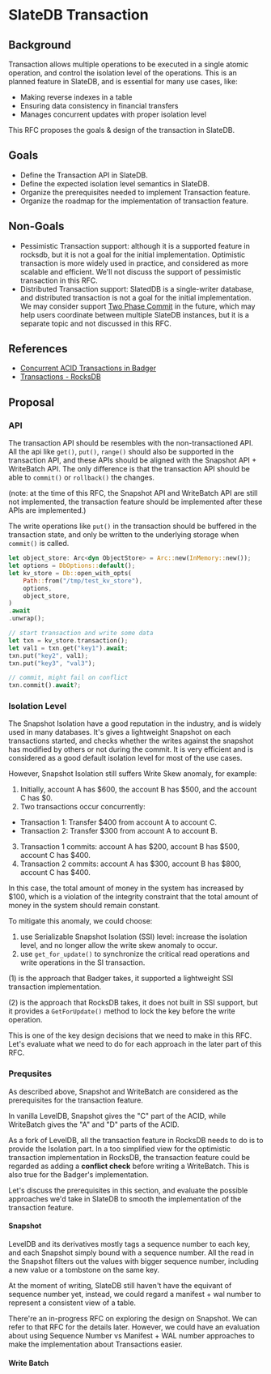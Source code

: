 # SlateDB Transaction

## Background

Transaction allows multiple operations to be executed in a single atomic operation, and control the isolation level of the operations. This is an planned feature in SlateDB, and is essential for many use cases, like:

- Making reverse indexes in a table
- Ensuring data consistency in financial transfers
- Manages concurrent updates with proper isolation level

This RFC proposes the goals & design of the transaction in SlateDB.

## Goals

- Define the Transaction API in SlateDB.
- Define the expected isolation level semantics in SlateDB.
- Organize the prerequisites needed to implement Transaction feature.
- Organize the roadmap for the implementation of transaction feature.

## Non-Goals

- Pessimistic Transaction support: although it is a supported feature in rocksdb, but it is not a goal for the initial implementation. Optimistic transaction is more widely used in practice, and considered as more scalable and efficient. We'll not discuss the support of pessimistic transaction in this RFC.
- Distributed Transaction support: SlatedDB is a single-writer database, and distributed transaction is not a goal for the initial implementation. We may consider support [Two Phase Commit](https://github.com/facebook/rocksdb/wiki/Two-Phase-Commit-Implementation) in the future, which may help users coordinate between multiple SlateDB instances, but it is a separate topic and not discussed in this RFC.

## References

- [Concurrent ACID Transactions in Badger](https://dgraph.io/blog/post/badger-txn/)
- [Transactions - RocksDB](https://github.com/facebook/rocksdb/wiki/Transactions)

## Proposal

### API

The transaction API should be resembles with the non-transactioned API. All the api like `get()`, `put()`, `range()` should also be supported in the transaction API, and these APIs should be aligned with the Snapshot API + WriteBatch API. The only difference is that the transaction API should be able to `commit()` or `rollback()` the changes.

(note: at the time of this RFC, the Snapshot API and WriteBatch API are still not implemented, the transaction feature should be implemented after these APIs are implemented.)

The write operations like `put()` in the transaction should be buffered in the transaction state, and only be written to the underlying storage when `commit()` is called.

```rust
let object_store: Arc<dyn ObjectStore> = Arc::new(InMemory::new());
let options = DbOptions::default();
let kv_store = Db::open_with_opts(
    Path::from("/tmp/test_kv_store"),
    options,
    object_store,
)
.await
.unwrap();

// start transaction and write some data
let txn = kv_store.transaction();
let val1 = txn.get("key1").await;
txn.put("key2", val1);
txn.put("key3", "val3");

// commit, might fail on conflict
txn.commit().await?;
```

### Isolation Level

The Snapshot Isolation have a good reputation in the industry, and is widely used in many databases. It's gives a lightweight Snapshot on each transactions started, and checks whether the writes against the snapshot has modified by others or not during the commit. It is very efficient and is considered as a good default isolation level for most of the use cases.

However, Snapshot Isolation still suffers Write Skew anomaly, for example:

1. Initially, account A has $600, the account B has $500, and the account C has $0.
2. Two transactions occur concurrently:
  * Transaction 1: Transfer $400 from account A to account C.
  * Transaction 2: Transfer $300 from account A to account B.
3. Transaction 1 commits: account A has $200, account B has $500, account C has $400.
4. Transaction 2 commits: account A has $300, account B has $800, account C has $400.

In this case, the total amount of money in the system has increased by $100, which is a violation of the integrity constraint that the total amount of money in the system should remain constant.

To mitigate this anomaly, we could choose:

1. use Serializable Snapshot Isolation (SSI) level: increase the isolation level, and no longer allow the write skew anomaly to occur.
2. use `get_for_update()` to synchronize the critical read operations and write operations in the SI transaction.

(1) is the approach that Badger takes, it supported a lightweight SSI transaction implementation.

(2) is the approach that RocksDB takes, it does not built in SSI support, but it provides a `GetForUpdate()` method to lock the key before the write operation.

This is one of the key design decisions that we need to make in this RFC. Let's evaluate what we need to do for each approach in the later part of this RFC.

### Prequsites

As described above, Snapshot and WriteBatch are considered as the prerequisites for the transaction feature.

In vanilla LevelDB, Snapshot gives the "C" part of the ACID, while WriteBatch gives the "A" and "D" parts of the ACID.

As a fork of LevelDB, all the transaction feature in RocksDB needs to do is to provide the Isolation part. In a too simplified view for the optimistic transaction implementation in RocksDB, the transaction feature could be regarded as adding a **conflict check** before writing a WriteBatch. This is also true for the Badger's implementation.

Let's discuss the prerequisites in this section, and evaluate the possible approaches we'd take in SlateDB to smooth the implementation of the transaction feature.

#### Snapshot

LevelDB and its derivatives mostly tags a sequence number to each key, and each Snapshot simply bound with a sequence number. All the read in the Snapshot filters out the values with bigger sequence number, including a new value or a tombstone on the same key.

At the moment of writing, SlateDB still haven't have the equivant of sequence number yet, instead, we could regard a manifest + wal number to represent a consistent view of a table.

There're an in-progress RFC on exploring the design on Snapshot. We can refer to that RFC for the details later. However, we could have an evaluation about using Sequence Number vs Manifest + WAL number approaches to make the implementation about Transactions easier.

#### Write Batch